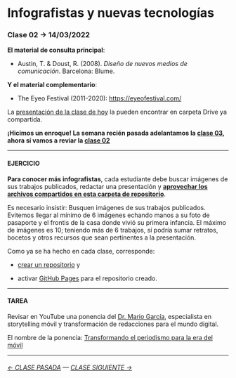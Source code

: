 # Infografistas y nuevas tecnologías

### Clase 02 → 14/03/2022

**El material de consulta principal**:
 
- Austin, T. & Doust, R. (2008). *Diseño de nuevos medios de comunicación*. Barcelona: Blume.

**Y el material complementario**:

- The Eyeo Festival (2011-2020): https://eyeofestival.com/

La [presentación de la clase de hoy](https://docs.google.com/presentation/d/1NG0Kr2BKRQwyizxx8UW-W7c_hJtEYWGbM9_nUqVon04/edit?usp=sharing) la pueden encontrar en carpeta Drive ya compartida.

**¡Hicimos un enroque! La semana recién pasada adelantamos la [clase 03](https://github.com/profesorfaco/dno075-2022-1/tree/main/clase-03), ahora sí vamos a reviar la [clase 02](https://docs.google.com/presentation/d/1NG0Kr2BKRQwyizxx8UW-W7c_hJtEYWGbM9_nUqVon04/edit?usp=sharing)**

- - - - - - - 

#### EJERCICIO

**Para conocer más infografistas**, cada estudiante debe buscar imágenes de sus trabajos publicados, redactar una presentación y **[aprovechar los archivos compartidos en esta carpeta de repositorio](https://profesorfaco.github.io/dno075-2022-1/clase-02/)**.

Es necesario insistir: Busquen imágenes de sus trabajos publicados. Evitemos llegar al mínimo de 6 imágenes echando manos a su foto de pasaporte y el frontis de la casa donde vivió su primera infancia. El máximo de imágenes es 10; teniendo más de 6 trabajos, sí podría sumar retratos, bocetos y otros recursos que sean pertinentes a la presentación.

Como ya se ha hecho en cada clase, corresponde:

- [crear un repositorio](https://docs.github.com/es/get-started/quickstart/create-a-repo) y

- activar [GitHub Pages](https://docs.github.com/es/pages/getting-started-with-github-pages/creating-a-github-pages-site) para el repositorio creado.

- - - - - - - 

#### TAREA

Revisar en YouTube una ponencia del [Dr. Mario García](http://garciamedia.com/), especialista en storytelling móvil y transformación de redacciones para el mundo digital.

El nombre de la ponencia: [Transformando el periodismo para la era del móvil](https://youtu.be/iEB3oILm-qQ?t=1301)

- - - - - - - 

###### [← CLASE PASADA](https://github.com/profesorfaco/dno075-2022-1/tree/main/clase-01) — [CLASE SIGUIENTE →](https://github.com/profesorfaco/dno075-2022-1/tree/main/clase-03) 
